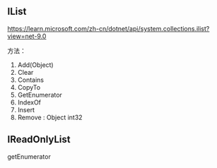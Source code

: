 
## IList

https://learn.microsoft.com/zh-cn/dotnet/api/system.collections.ilist?view=net-9.0


方法：

1. Add(Object)
2. Clear
3. Contains
4. CopyTo
5. GetEnumerator
6. IndexOf
7. Insert
8. Remove : Object int32


## IReadOnlyList

getEnumerator

